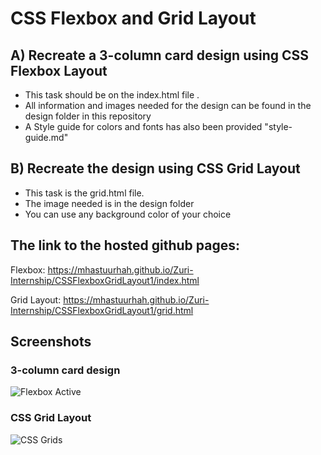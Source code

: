 # CSS Flexbox and Grid Layout
## A) Recreate a 3-column card design using CSS Flexbox  Layout
- This task should be on the index.html file .
- All information and images needed for the design can be found in the design folder in this repository
- A Style guide for colors and fonts has also been provided "style-guide.md"



## B) Recreate the design using CSS Grid Layout  

- This task is the grid.html file.
- The image needed is in the design folder
- You can use any background color of your choice

## The link to the hosted github pages:
Flexbox: 
https://mhastuurhah.github.io/Zuri-Internship/CSSFlexboxGridLayout1/index.html

Grid Layout: 
https://mhastuurhah.github.io/Zuri-Internship/CSSFlexboxGridLayout1/grid.html

## Screenshots
### 3-column card design
![Flexbox Active](https://user-images.githubusercontent.com/70760998/173374542-07e1bbea-8fff-4a3d-9b6c-774a702b3741.png)

### CSS Grid Layout
![CSS Grids](https://user-images.githubusercontent.com/70760998/173374555-9f94ff5c-0a44-4694-a338-af139ea76f62.png)
